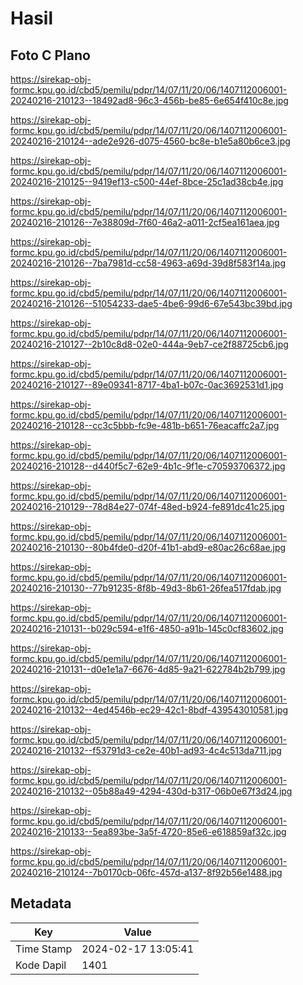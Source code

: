 # Hasil

## Foto C Plano

https://sirekap-obj-formc.kpu.go.id/cbd5/pemilu/pdpr/14/07/11/20/06/1407112006001-20240216-210123--18492ad8-96c3-456b-be85-6e654f410c8e.jpg

https://sirekap-obj-formc.kpu.go.id/cbd5/pemilu/pdpr/14/07/11/20/06/1407112006001-20240216-210124--ade2e926-d075-4560-bc8e-b1e5a80b6ce3.jpg

https://sirekap-obj-formc.kpu.go.id/cbd5/pemilu/pdpr/14/07/11/20/06/1407112006001-20240216-210125--9419ef13-c500-44ef-8bce-25c1ad38cb4e.jpg

https://sirekap-obj-formc.kpu.go.id/cbd5/pemilu/pdpr/14/07/11/20/06/1407112006001-20240216-210126--7e38809d-7f60-46a2-a011-2cf5ea161aea.jpg

https://sirekap-obj-formc.kpu.go.id/cbd5/pemilu/pdpr/14/07/11/20/06/1407112006001-20240216-210126--7ba7981d-cc58-4963-a69d-39d8f583f14a.jpg

https://sirekap-obj-formc.kpu.go.id/cbd5/pemilu/pdpr/14/07/11/20/06/1407112006001-20240216-210126--51054233-dae5-4be6-99d6-67e543bc39bd.jpg

https://sirekap-obj-formc.kpu.go.id/cbd5/pemilu/pdpr/14/07/11/20/06/1407112006001-20240216-210127--2b10c8d8-02e0-444a-9eb7-ce2f88725cb6.jpg

https://sirekap-obj-formc.kpu.go.id/cbd5/pemilu/pdpr/14/07/11/20/06/1407112006001-20240216-210127--89e09341-8717-4ba1-b07c-0ac3692531d1.jpg

https://sirekap-obj-formc.kpu.go.id/cbd5/pemilu/pdpr/14/07/11/20/06/1407112006001-20240216-210128--cc3c5bbb-fc9e-481b-b651-76eacaffc2a7.jpg

https://sirekap-obj-formc.kpu.go.id/cbd5/pemilu/pdpr/14/07/11/20/06/1407112006001-20240216-210128--d440f5c7-62e9-4b1c-9f1e-c70593706372.jpg

https://sirekap-obj-formc.kpu.go.id/cbd5/pemilu/pdpr/14/07/11/20/06/1407112006001-20240216-210129--78d84e27-074f-48ed-b924-fe891dc41c25.jpg

https://sirekap-obj-formc.kpu.go.id/cbd5/pemilu/pdpr/14/07/11/20/06/1407112006001-20240216-210130--80b4fde0-d20f-41b1-abd9-e80ac26c68ae.jpg

https://sirekap-obj-formc.kpu.go.id/cbd5/pemilu/pdpr/14/07/11/20/06/1407112006001-20240216-210130--77b91235-8f8b-49d3-8b61-26fea517fdab.jpg

https://sirekap-obj-formc.kpu.go.id/cbd5/pemilu/pdpr/14/07/11/20/06/1407112006001-20240216-210131--b029c594-e1f6-4850-a91b-145c0cf83602.jpg

https://sirekap-obj-formc.kpu.go.id/cbd5/pemilu/pdpr/14/07/11/20/06/1407112006001-20240216-210131--d0e1e1a7-6676-4d85-9a21-622784b2b799.jpg

https://sirekap-obj-formc.kpu.go.id/cbd5/pemilu/pdpr/14/07/11/20/06/1407112006001-20240216-210132--4ed4546b-ec29-42c1-8bdf-439543010581.jpg

https://sirekap-obj-formc.kpu.go.id/cbd5/pemilu/pdpr/14/07/11/20/06/1407112006001-20240216-210132--f53791d3-ce2e-40b1-ad93-4c4c513da711.jpg

https://sirekap-obj-formc.kpu.go.id/cbd5/pemilu/pdpr/14/07/11/20/06/1407112006001-20240216-210132--05b88a49-4294-430d-b317-06b0e67f3d24.jpg

https://sirekap-obj-formc.kpu.go.id/cbd5/pemilu/pdpr/14/07/11/20/06/1407112006001-20240216-210133--5ea893be-3a5f-4720-85e6-e618859af32c.jpg

https://sirekap-obj-formc.kpu.go.id/cbd5/pemilu/pdpr/14/07/11/20/06/1407112006001-20240216-210124--7b0170cb-06fc-457d-a137-8f92b56e1488.jpg


## Metadata

| Key        | Value               |
| ---------- | ------------------- |
| Time Stamp | 2024-02-17 13:05:41 |
| Kode Dapil | 1401                |



